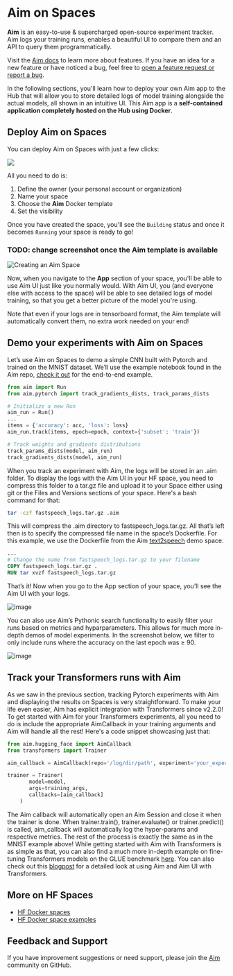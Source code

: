 # Aim on Spaces

**Aim** is an easy-to-use & supercharged open-source experiment tracker. Aim logs your training runs, enables a beautiful UI to compare them and an API to query them programmatically.

Visit the [Aim docs](https://aimstack.readthedocs.io/en/latest/) to learn more about features. If you have an idea for a new feature or have noticed a bug, feel free to [open a feature request or report a bug](https://aimstack.readthedocs.io/en/latest/). 

In the following sections, you'll learn how to deploy your own Aim app to the Hub that will allow you to store detailed logs of model training alongside the actual models, all shown in an intuitive UI. This Aim app is a **self-contained application completely hosted on the Hub using Docker**.

## Deploy Aim on Spaces

You can deploy Aim on Spaces with just a few clicks:

<a  href="https://huggingface.co/new-space?template=argilla/argilla-template-space">
    <img src="https://huggingface.co/datasets/huggingface/badges/raw/main/deploy-to-spaces-lg.svg" />
</a>

All you need to do is:
1. Define the owner (your personal account or organization)
2. Name your space
3. Choose the **Aim** Docker template
4. Set the visibility

Once you have created the space, you'll see the `Building` status and once it becomes `Running` your space is ready to go!

### TODO: change screenshot once the Aim template is available
![Creating an Aim Space ](https://huggingface.co/datasets/huggingface/documentation-images/resolve/main/hub/spaces-livebook-new-space.png)

Now, when you navigate to the **App** section of your space, you'll be able to use Aim UI just like you normally would. With Aim UI, you (and everyone else with access to the space) will be able to see detailed logs of model training, so that you get a better picture of the model you're using. 

Note that even if your logs are in tensorboard format, the Aim template will automatically convert them, no extra work needed on your end!

## Demo your experiments with Aim on Spaces
Let’s use Aim on Spaces to demo a simple CNN built with Pytorch and trained on the MNIST dataset. We’ll use the example notebook found in the Aim repo, [check it out](https://github.com/aimhubio/aim/blob/main/examples/pytorch_track.py) for the end-to-end example.

```python
from aim import Run
from aim.pytorch import track_gradients_dists, track_params_dists

# Initialize a new Run
aim_run = Run()
...
items = {'accuracy': acc, 'loss': loss}
aim_run.track(items, epoch=epoch, context={'subset': 'train'})

# Track weights and gradients distributions
track_params_dists(model, aim_run)
track_gradients_dists(model, aim_run)
```

When you track an experiment with Aim, the logs will be stored in an .aim folder. To display the logs with the Aim UI in your HF space, you need to compress this folder to a tar.gz file and upload it to your Space either using git or the Files and Versions sections of your space. Here's a bash command for that:

```bash
tar -czf fastspeech_logs.tar.gz .aim
```
This will compress the .aim directory to fastspeech_logs.tar.gz. All that’s left then is to specify the compressed file name in the space’s Dockerfile. For this example, we use the Dockerfile from the Aim [text2speech](https://huggingface.co/spaces/aimstack/text2speech/tree/main) demo space. 

```Dockerfile
...
# Change the name from fastspeech_logs.tar.gz to your filename
COPY fastspeech_logs.tar.gz .
RUN tar xvzf fastspeech_logs.tar.gz
```
That’s it! Now when you go to the App section of your space, you’ll see the Aim UI with your logs.

![image](https://user-images.githubusercontent.com/67782184/224995208-692afbea-dfe0-4d2a-89ac-4ba552e49a98.png)

You can also use Aim’s Pythonic search functionality to easily filter your runs based on metrics and hyparparameters. This allows for much more in-depth demos of model experiments. In the screenshot below, we filter to only include runs where the accuracy on the last epoch was ≥ 90.

![image](https://user-images.githubusercontent.com/67782184/224995427-db0d8a2b-1d48-46d1-b519-78a2d4d5d0aa.png)

## Track your Transformers runs with Aim

As we saw in the previous section, tracking Pytorch experiments with Aim and displaying the results on Spaces is very straightforward. To make your life even easier, Aim has explicit integration with Transformers since v2.2.0! 
To get started with Aim for your Transformers experiments, all you need to do is include the appropriate AimCallback in your training arguments and Aim will handle all the rest! Here's a code snippet showcasing just that:

```python
from aim.hugging_face import AimCallback
from transformers import Trainer

aim_callback = AimCallback(repo='/log/dir/path', experiment='your_experiment_name')

trainer = Trainer(
       model=model,
       args=training_args,
       callbacks=[aim_callback]
    )
```

The Aim callback will automatically open an Aim Session and close it when the trainer is done. When trainer.train(), trainer.evaluate() or trainer.predict() is called, aim_callback will automatically log the hyper-params and respective metrics. The rest of the process is exactly the same as in the MNIST example above!
While getting started with Aim with Transformers is as simple as that, you can also find a much more in-depth example on fine-tuning Transformers models on the GLUE benchmark [here](https://github.com/aimhubio/aim/blob/main/examples/hugging_face_track.py). You can also check out this [blogpost](https://medium.com/aimstack/aim-v2-2-0-hugging-face-integration-57efa2eec104) for a detailed look at using Aim and Aim UI with Transformers.
## More on HF Spaces

- [HF Docker spaces](https://github.com/huggingface/hub-docs/blob/main/docs/hub/spaces-sdks-docker.md)
- [HF Docker space examples](https://github.com/huggingface/hub-docs/blob/main/docs/hub/spaces-sdks-docker.md)

## Feedback and Support

If you have improvement suggestions or need support, please join the [Aim](https://github.com/aimhubio) community on GitHub.

